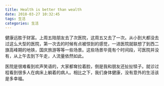 ```yaml
---
title: Health is better than wealth
date: 2018-03-27 10:32:45
tags: 生活
categories: 生活
---
```


健康远胜于财富。上周五陪朋友去了次医院，这周五又去了一次。从小到大都没去过这么大型的医院，第一次去的时候有点被惊到的感觉，一进医院就联想了到西二旗高峰期的地铁，国庆旅游等等一些场景。这些场景毕竟有个时间段，可医院并没有，从上午去到下午走，人流量依然如此。

<!--more-->



医院是很难看到欢声笑语的，大家都耷拉着脸，倒是我和朋友还扯扯犊子。就诊过程看到很多人在病床上躺着的病人。相比之下，我们身体健康，没有意外的生活该是多幸福。